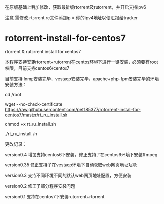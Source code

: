 
在原版基础上稍加修改，获取最新版rtorrent及rutorrent，并开启支持ipv6

注意 需修改.rtorrent.rc文件添加ip = 你的ipv4地址以便汇报给tracker
 
# rotorrent-install-for-centos7
rtorrent &amp; rutorrent install for centos7


本程序支持安转rtorrent+rutorrent在centos环境下进行一键安装，必须要有root权限，目前支持centos6/centos7


目前支持 lnmp安装完毕，vestacp安装完毕，apache+php-fpm安装完毕的环境
安装方法：

cd /root

wget --no-check-certificate https://raw.githubusercontent.com/pet185377/rotorrent-install-for-centos7/master/rt_ru_install.sh

chmod +x rt_ru_install.sh

./rt_ru_install.sh



更改记录：

version0.4  增加支持centos6下安装，修正支持了在centos6环境下安装ffmpeg


version0.35 修正支持了在vestacp环境下自动获取web网页地址功能


version0.3  支持不同环境不同的默认web网页地址配置，方便安装


version0.2  修正了部分程序安装问题



version0.1  支持在centos7下安装rutorrent+rtorrent
    
